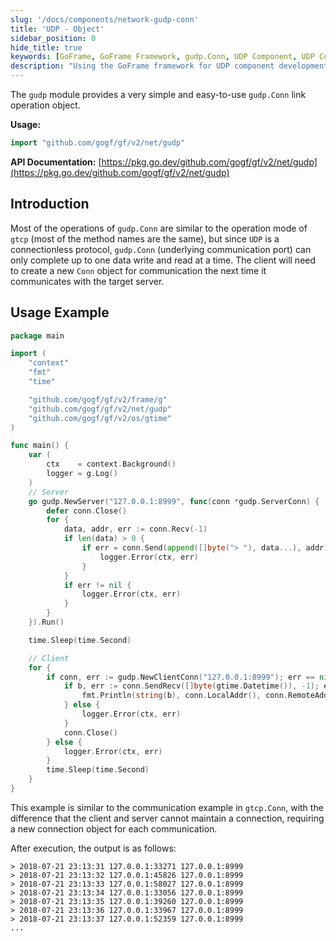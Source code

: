 ```yaml
---
slug: '/docs/components/network-gudp-conn'
title: 'UDP - Object'
sidebar_position: 0
hide_title: true
keywords: [GoFrame, GoFrame Framework, gudp.Conn, UDP Component, UDP Connection, gudp Module, Network Programming, Go Language, Data Communication, Programming Example]
description: "Using the GoFrame framework for UDP component development, specifically the use of the gudp.Conn connection object. The article provides detailed function interface descriptions and a complete example code for client-server communication, helping developers quickly master the specific operations and application scenarios of the UDP connection object."
---
```


The `gudp` module provides a very simple and easy-to-use `gudp.Conn` link operation object.

**Usage:**

```go
import "github.com/gogf/gf/v2/net/gudp"
```

**API Documentation:** [https://pkg.go.dev/github.com/gogf/gf/v2/net/gudp](https://pkg.go.dev/github.com/gogf/gf/v2/net/gudp)

## Introduction

Most of the operations of `gudp.Conn` are similar to the operation mode of `gtcp` (most of the method names are the same), but since `UDP` is a connectionless protocol, `gudp.Conn` (underlying communication port) can only complete up to one data write and read at a time. The client will need to create a new `Conn` object for communication the next time it communicates with the target server.

## Usage Example

```go
package main

import (
    "context"
    "fmt"
    "time"

    "github.com/gogf/gf/v2/frame/g"
    "github.com/gogf/gf/v2/net/gudp"
    "github.com/gogf/gf/v2/os/gtime"
)

func main() {
    var (
        ctx    = context.Background()
        logger = g.Log()
    )
    // Server
    go gudp.NewServer("127.0.0.1:8999", func(conn *gudp.ServerConn) {
        defer conn.Close()
        for {
            data, addr, err := conn.Recv(-1)
            if len(data) > 0 {
                if err = conn.Send(append([]byte("> "), data...), addr); err != nil {
                    logger.Error(ctx, err)
                }
            }
            if err != nil {
                logger.Error(ctx, err)
            }
        }
    }).Run()

    time.Sleep(time.Second)

    // Client
    for {
        if conn, err := gudp.NewClientConn("127.0.0.1:8999"); err == nil {
            if b, err := conn.SendRecv([]byte(gtime.Datetime()), -1); err == nil {
                fmt.Println(string(b), conn.LocalAddr(), conn.RemoteAddr())
            } else {
                logger.Error(ctx, err)
            }
            conn.Close()
        } else {
            logger.Error(ctx, err)
        }
        time.Sleep(time.Second)
    }
}
```

This example is similar to the communication example in `gtcp.Conn`, with the difference that the client and server cannot maintain a connection, requiring a new connection object for each communication.

After execution, the output is as follows:

```text
> 2018-07-21 23:13:31 127.0.0.1:33271 127.0.0.1:8999
> 2018-07-21 23:13:32 127.0.0.1:45826 127.0.0.1:8999
> 2018-07-21 23:13:33 127.0.0.1:58027 127.0.0.1:8999
> 2018-07-21 23:13:34 127.0.0.1:33056 127.0.0.1:8999
> 2018-07-21 23:13:35 127.0.0.1:39260 127.0.0.1:8999
> 2018-07-21 23:13:36 127.0.0.1:33967 127.0.0.1:8999
> 2018-07-21 23:13:37 127.0.0.1:52359 127.0.0.1:8999
...
```
